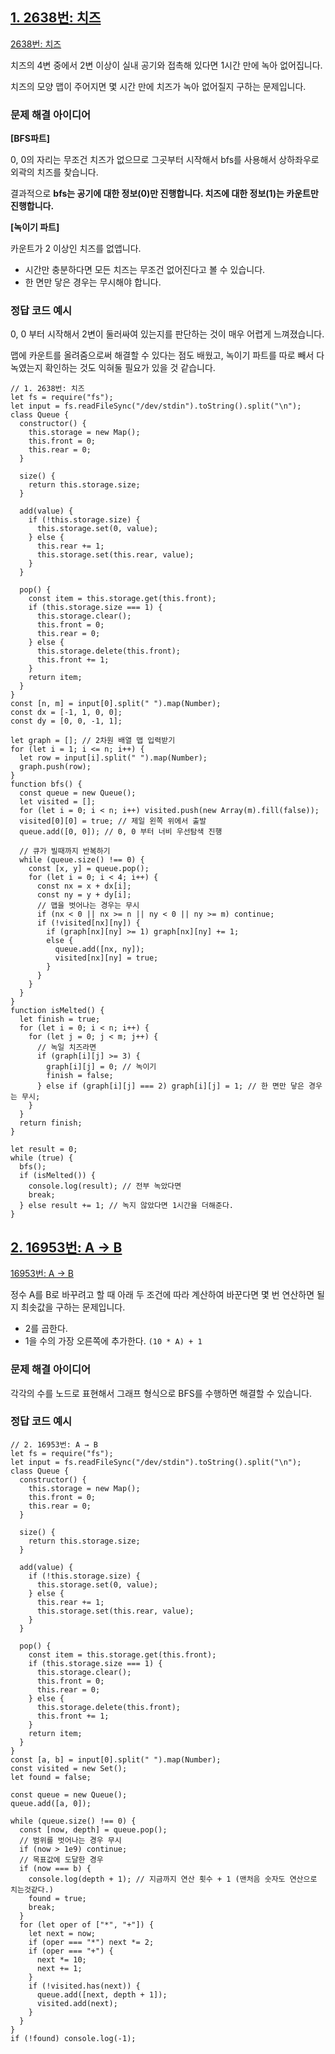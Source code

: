## [1. 2638번: 치즈](https://www.acmicpc.net/problem/2638)

[2638번: 치즈](https://www.acmicpc.net/problem/2638)

치즈의 4변 중에서 2변 이상이 실내 공기와 접촉해 있다면 1시간 만에 녹아 없어집니다.

치즈의 모양 맵이 주어지면 몇 시간 만에 치즈가 녹아 없어질지 구하는 문제입니다.

### 문제 해결 아이디어

**[BFS파트]**

0, 0의 자리는 무조건 치즈가 없으므로 그곳부터 시작해서 bfs를 사용해서 상하좌우로 외곽의 치즈를 찾습니다.

결과적으로 **bfs는 공기에 대한 정보(0)만 진행합니다. 치즈에 대한 정보(1)는 카운트만 진행합니다.**

**[녹이기 파트]**

카운트가 2 이상인 치즈를 없앱니다.

- 시간만 충분하다면 모든 치즈는 무조건 없어진다고 볼 수 있습니다.
- 한 면만 닿은 경우는 무시해야 합니다.

### **정답 코드 예시**

0, 0 부터 시작해서 2변이 둘러싸여 있는지를 판단하는 것이 매우 어렵게 느껴졌습니다.

맵에 카운트를 올려줌으로써 해결할 수 있다는 점도 배웠고, 녹이기 파트를 따로 빼서 다 녹였는지 확인하는 것도 익혀둘 필요가 있을 것 같습니다.

```tsx
// 1. 2638번: 치즈
let fs = require("fs");
let input = fs.readFileSync("/dev/stdin").toString().split("\n");
class Queue {
  constructor() {
    this.storage = new Map();
    this.front = 0;
    this.rear = 0;
  }

  size() {
    return this.storage.size;
  }

  add(value) {
    if (!this.storage.size) {
      this.storage.set(0, value);
    } else {
      this.rear += 1;
      this.storage.set(this.rear, value);
    }
  }

  pop() {
    const item = this.storage.get(this.front);
    if (this.storage.size === 1) {
      this.storage.clear();
      this.front = 0;
      this.rear = 0;
    } else {
      this.storage.delete(this.front);
      this.front += 1;
    }
    return item;
  }
}
const [n, m] = input[0].split(" ").map(Number);
const dx = [-1, 1, 0, 0];
const dy = [0, 0, -1, 1];

let graph = []; // 2차원 배열 맵 입력받기
for (let i = 1; i <= n; i++) {
  let row = input[i].split(" ").map(Number);
  graph.push(row);
}
function bfs() {
  const queue = new Queue();
  let visited = [];
  for (let i = 0; i < n; i++) visited.push(new Array(m).fill(false));
  visited[0][0] = true; // 제일 왼쪽 위에서 출발
  queue.add([0, 0]); // 0, 0 부터 너비 우선탐색 진행

  // 큐가 빌때까지 반복하기
  while (queue.size() !== 0) {
    const [x, y] = queue.pop();
    for (let i = 0; i < 4; i++) {
      const nx = x + dx[i];
      const ny = y + dy[i];
      // 맵을 벗어나는 경우는 무시
      if (nx < 0 || nx >= n || ny < 0 || ny >= m) continue;
      if (!visited[nx][ny]) {
        if (graph[nx][ny] >= 1) graph[nx][ny] += 1;
        else {
          queue.add([nx, ny]);
          visited[nx][ny] = true;
        }
      }
    }
  }
}
function isMelted() {
  let finish = true;
  for (let i = 0; i < n; i++) {
    for (let j = 0; j < m; j++) {
      // 녹일 치즈라면
      if (graph[i][j] >= 3) {
        graph[i][j] = 0; // 녹이기
        finish = false;
      } else if (graph[i][j] === 2) graph[i][j] = 1; // 한 면만 닿은 경우는 무시;
    }
  }
  return finish;
}

let result = 0;
while (true) {
  bfs();
  if (isMelted()) {
    console.log(result); // 전부 녹았다면
    break;
  } else result += 1; // 녹지 않았다면 1시간을 더해준다.
}
```

## [2. 16953번: A → B](https://www.acmicpc.net/problem/16953)

[16953번: A → B](https://www.acmicpc.net/problem/16953)

정수 A를 B로 바꾸려고 할 때 아래 두 조건에 따라 계산하여 바꾼다면 몇 번 연산하면 될지 최솟값을 구하는 문제입니다.

- 2를 곱한다.
- 1을 수의 가장 오른쪽에 추가한다. `(10 * A) + 1`

### 문제 해결 아이디어

각각의 수를 노드로 표현해서 그래프 형식으로 BFS를 수행하면 해결할 수 있습니다.

### **정답 코드 예시**

```tsx
// 2. 16953번: A → B
let fs = require("fs");
let input = fs.readFileSync("/dev/stdin").toString().split("\n");
class Queue {
  constructor() {
    this.storage = new Map();
    this.front = 0;
    this.rear = 0;
  }

  size() {
    return this.storage.size;
  }

  add(value) {
    if (!this.storage.size) {
      this.storage.set(0, value);
    } else {
      this.rear += 1;
      this.storage.set(this.rear, value);
    }
  }

  pop() {
    const item = this.storage.get(this.front);
    if (this.storage.size === 1) {
      this.storage.clear();
      this.front = 0;
      this.rear = 0;
    } else {
      this.storage.delete(this.front);
      this.front += 1;
    }
    return item;
  }
}
const [a, b] = input[0].split(" ").map(Number);
const visited = new Set();
let found = false;

const queue = new Queue();
queue.add([a, 0]);

while (queue.size() !== 0) {
  const [now, depth] = queue.pop();
  // 범위를 벗어나는 경우 무시
  if (now > 1e9) continue;
  // 목표값에 도달한 경우
  if (now === b) {
    console.log(depth + 1); // 지금까지 연산 횟수 + 1 (맨처음 숫자도 연산으로 치는것같다.)
    found = true;
    break;
  }
  for (let oper of ["*", "+"]) {
    let next = now;
    if (oper === "*") next *= 2;
    if (oper === "+") {
      next *= 10;
      next += 1;
    }
    if (!visited.has(next)) {
      queue.add([next, depth + 1]);
      visited.add(next);
    }
  }
}
if (!found) console.log(-1);
```